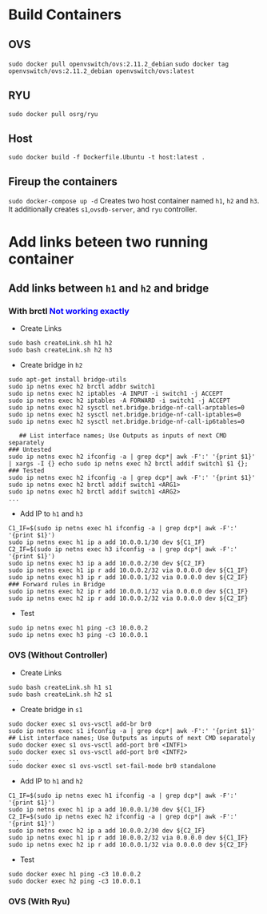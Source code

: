 # Build Containers
## OVS
`sudo docker pull openvswitch/ovs:2.11.2_debian`
`sudo docker tag openvswitch/ovs:2.11.2_debian openvswitch/ovs:latest`
## RYU
`sudo docker pull osrg/ryu`
## Host
`sudo docker build -f Dockerfile.Ubuntu -t host:latest .`
## Fireup the containers
`sudo docker-compose up -d`
Creates two host container named `h1`, `h2` and `h3`.
It additionally creates `s1`,`ovsdb-server`, and `ryu` controller.

# Add links beteen two running container
## Add links between `h1` and `h2` and bridge
### With brctl <span style="color:blue"> Not working exactly </span>
* Create Links
```
sudo bash createLink.sh h1 h2
sudo bash createLink.sh h2 h3
```
* Create bridge in `h2`
```
sudo apt-get install bridge-utils
sudo ip netns exec h2 brctl addbr switch1
sudo ip netns exec h2 iptables -A INPUT -i switch1 -j ACCEPT
sudo ip netns exec h2 iptables -A FORWARD -i switch1 -j ACCEPT
sudo ip netns exec h2 sysctl net.bridge.bridge-nf-call-arptables=0
sudo ip netns exec h2 sysctl net.bridge.bridge-nf-call-iptables=0
sudo ip netns exec h2 sysctl net.bridge.bridge-nf-call-ip6tables=0

   ## List interface names; Use Outputs as inputs of next CMD separately
### Untested
sudo ip netns exec h2 ifconfig -a | grep dcp*| awk -F':' '{print $1}' | xargs -I {} echo sudo ip netns exec h2 brctl addif switch1 $1 {};
### Tested
sudo ip netns exec h2 ifconfig -a | grep dcp*| awk -F':' '{print $1}'
sudo ip netns exec h2 brctl addif switch1 <ARG1>
sudo ip netns exec h2 brctl addif switch1 <ARG2> 
...
```
* Add IP to `h1` and `h3`
```
C1_IF=$(sudo ip netns exec h1 ifconfig -a | grep dcp*| awk -F':' '{print $1}')
sudo ip netns exec h1 ip a add 10.0.0.1/30 dev ${C1_IF}
C2_IF=$(sudo ip netns exec h3 ifconfig -a | grep dcp*| awk -F':' '{print $1}')
sudo ip netns exec h3 ip a add 10.0.0.2/30 dev ${C2_IF}
sudo ip netns exec h1 ip r add 10.0.0.2/32 via 0.0.0.0 dev ${C1_IF}
sudo ip netns exec h3 ip r add 10.0.0.1/32 via 0.0.0.0 dev ${C2_IF}
### Forward rules in Bridge
sudo ip netns exec h2 ip r add 10.0.0.1/32 via 0.0.0.0 dev ${C1_IF}
sudo ip netns exec h2 ip r add 10.0.0.2/32 via 0.0.0.0 dev ${C2_IF}
```

* Test
```
sudo ip netns exec h1 ping -c3 10.0.0.2
sudo ip netns exec h3 ping -c3 10.0.0.1
```

### OVS (Without Controller)
* Create Links
```
sudo bash createLink.sh h1 s1
sudo bash createLink.sh h2 s1
```
* Create bridge in `s1`
```
sudo docker exec s1 ovs-vsctl add-br br0
sudo ip netns exec s1 ifconfig -a | grep dcp*| awk -F':' '{print $1}'   ## List interface names; Use Outputs as inputs of next CMD separately
sudo docker exec s1 ovs-vsctl add-port br0 <INTF1>
sudo docker exec s1 ovs-vsctl add-port br0 <INTF2>
...
sudo docker exec s1 ovs-vsctl set-fail-mode br0 standalone
```
* Add IP to `h1` and `h2`
```
C1_IF=$(sudo ip netns exec h1 ifconfig -a | grep dcp*| awk -F':' '{print $1}')
sudo ip netns exec h1 ip a add 10.0.0.1/30 dev ${C1_IF}
C2_IF=$(sudo ip netns exec h2 ifconfig -a | grep dcp*| awk -F':' '{print $1}')
sudo ip netns exec h2 ip a add 10.0.0.2/30 dev ${C2_IF}
sudo ip netns exec h1 ip r add 10.0.0.2/32 via 0.0.0.0 dev ${C1_IF}
sudo ip netns exec h2 ip r add 10.0.0.1/32 via 0.0.0.0 dev ${C2_IF}
```

* Test
```
sudo docker exec h1 ping -c3 10.0.0.2
sudo docker exec h2 ping -c3 10.0.0.1
```
### OVS (With Ryu)
